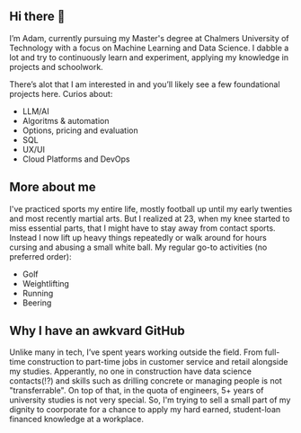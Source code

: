 ## Hi there 👋

I’m Adam, currently pursuing my Master's degree at Chalmers University of Technology with a focus on Machine Learning and Data Science. I dabble a lot and try to continuously learn and experiment, applying my knowledge in projects and schoolwork. 

There’s alot that I am interested in and you’ll likely see a few foundational projects here. Curios about:
- LLM/AI
- Algoritms & automation
- Options, pricing and evaluation
- SQL
- UX/UI
- Cloud Platforms and DevOps


## More about me
I've practiced sports my entire life, mostly football up until my early twenties and most recently martial arts. But I realized at 23, when my knee started to miss essential parts, that I might have to stay away from contact sports. Instead I now lift up heavy things repeatedly or walk around for hours cursing and abusing a small white ball. 
My regular go-to activities (no preferred order):
- Golf
- Weightlifting
- Running
- Beering

## Why I have an awkvard GitHub
Unlike many in tech, I’ve spent years working outside the field. From full-time construction to part-time jobs in customer service and retail alongside my studies. Apperantly, no one in construction have data science contacts(!?) and skills such as drilling concrete or managing people is not "transferrable". On top of that, in the quota of engineers, 5+ years of university studies is not very special. So, I'm trying to sell a small part of my dignity to coorporate for a chance to apply my hard earned, student-loan financed knowledge at a workplace.


